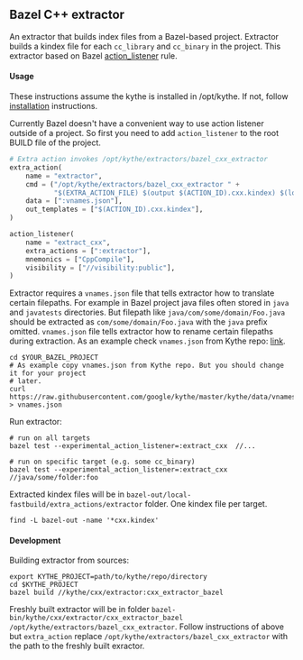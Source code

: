 ## Bazel C++ extractor

An extractor that builds index files from a Bazel-based project. Extractor
builds a kindex file for each `cc_library` and `cc_binary` in the project. This
extractor based on Bazel
[action_listener](https://docs.bazel.build/versions/master/be/extra-actions.html)
rule.

#### Usage

These instructions assume the kythe is installed in /opt/kythe. If not, follow
[installation](http://kythe.io/getting-started) instructions.

Currently Bazel doesn't have a convenient way to use action listener outside of
a project. So first you need to add `action_listener` to the root BUILD file of
the project.

```python
# Extra action invokes /opt/kythe/extractors/bazel_cxx_extractor
extra_action(
    name = "extractor",
    cmd = ("/opt/kythe/extractors/bazel_cxx_extractor " +
           "$(EXTRA_ACTION_FILE) $(output $(ACTION_ID).cxx.kindex) $(location :vnames.json)"),
    data = [":vnames.json"],
    out_templates = ["$(ACTION_ID).cxx.kindex"],
)

action_listener(
    name = "extract_cxx",
    extra_actions = [":extractor"],
    mnemonics = ["CppCompile"],
    visibility = ["//visibility:public"],
)
```

Extractor requires a `vnames.json` file that tells extractor how to translate
certain filepaths. For example in Bazel project java files often stored in
`java` and `javatests` directories. But filepath like
`java/com/some/domain/Foo.java` should be extracted as
`com/some/domain/Foo.java` with the `java` prefix omitted. `vnames.json` file
tells extractor how to rename certain filepaths during extraction. As an example
check `vnames.json` from Kythe repo:
[link](https://github.com/google/kythe/blob/master/kythe/data/vnames.json).

```shell
cd $YOUR_BAZEL_PROJECT
# As example copy vnames.json from Kythe repo. But you should change it for your project
# later.
curl https://raw.githubusercontent.com/google/kythe/master/kythe/data/vnames.json > vnames.json
```

Run extractor:

```shell
# run on all targets
bazel test --experimental_action_listener=:extract_cxx  //...

# run on specific target (e.g. some cc_binary)
bazel test --experimental_action_listener=:extract_cxx  //java/some/folder:foo
```

Extracted kindex files will be in
`bazel-out/local-fastbuild/extra_actions/extractor` folder. One kindex file per
target.

```shell
find -L bazel-out -name '*cxx.kindex'
```

#### Development

Building extractor from sources:

```shell
export KYTHE_PROJECT=path/to/kythe/repo/directory
cd $KYTHE_PROJECT
bazel build //kythe/cxx/extractor:cxx_extractor_bazel
```

Freshly built extractor will be in folder
`bazel-bin/kythe/cxx/extractor/cxx_extractor_bazel
/opt/kythe/extractors/bazel_cxx_extractor`. Follow instructions of above but
`extra_action` replace `/opt/kythe/extractors/bazel_cxx_extractor` with the path
to the freshly built exractor.
